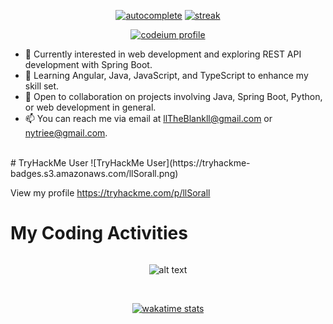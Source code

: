 <div align="center">

[![autocomplete](https://codeium.com/badges/user/neltri/autocomplete)](https://codeium.com/profile/neltri)
[![streak](https://codeium.com/badges/v2/user/neltri/streak)](https://codeium.com/profile/neltri)

</div>

<div align="center">

[![codeium profile](https://codeium.com/profile/neltri/card.png)](https://codeium.com/profile/neltri)


</div>

- 👀 Currently interested in web development and exploring REST API development with Spring Boot.
- 🌱 Learning Angular, Java, JavaScript, and TypeScript to enhance my skill set.
- 💞️ Open to collaboration on projects involving Java, Spring Boot, Python, or web development in general.
- 📫 You can reach me via email at llTheBlankll@gmail.com or nytriee@gmail.com.
<br>
# TryHackMe User
![TryHackMe User](https://tryhackme-badges.s3.amazonaws.com/llSorall.png)  

View my profile https://tryhackme.com/p/llSorall  
# My Coding Activities
<div style="display: flex; flex-direction: column;" align="center">
  
  ![alt text](https://wakatime.com/share/@Nytri/277dd6c0-6118-460e-af0a-72b548ab17b0.png)

  <br>
  
  [![wakatime stats](https://github-readme-stats.vercel.app/api/wakatime?username=Nytri)](https://wakatime.com/@Nytri)
  
</div>

<!---
llTheBlankll/llTheBlankll is a ✨ special ✨ repository because its `README.md` (this file) appears on your GitHub profile.
You can click the Preview link to take a look at your changes.
--->
